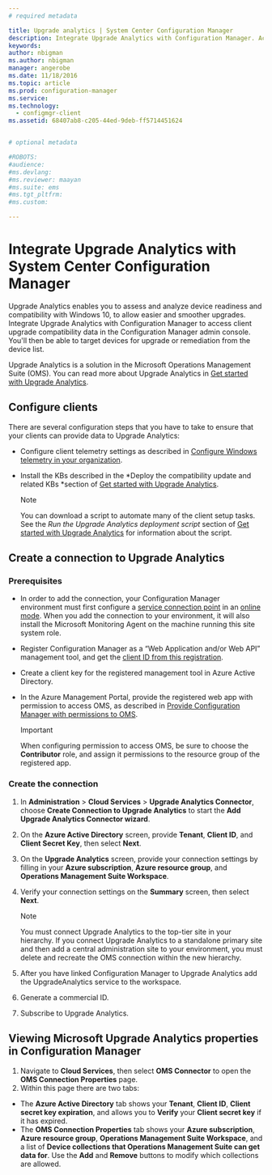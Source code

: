 ```yaml
---
# required metadata

title: Upgrade analytics | System Center Configuration Manager
description: Integrate Upgrade Analytics with Configuration Manager. Access upgrade compatibility data in your admin console. Target devices for upgrade or remediation.
keywords:
author: nbigman
ms.author: nbigman
manager: angerobe
ms.date: 11/18/2016
ms.topic: article
ms.prod: configuration-manager
ms.service:
ms.technology:
  - configmgr-client
ms.assetid: 68407ab8-c205-44ed-9deb-ff5714451624


# optional metadata

#ROBOTS:
#audience:
#ms.devlang:
#ms.reviewer: maayan
#ms.suite: ems
#ms.tgt_pltfrm:
#ms.custom:

---
```


# Integrate Upgrade Analytics with System Center Configuration Manager

Upgrade Analytics enables you to assess and analyze device readiness and compatibility with Windows 10, to allow easier and smoother upgrades. Integrate Upgrade Analytics with Configuration Manager to access client upgrade compatibility data in the Configuration Manager admin console. You'll then be able to target devices for upgrade or remediation from the device list.

Upgrade Analytics is a solution in the Microsoft Operations Management Suite (OMS). You can read more about Upgrade Analytics in [Get started with Upgrade Analytics](https://technet.microsoft.com/itpro/windows/deploy/upgrade-analytics-get-started).

## Configure clients 

There are several configuration steps that you have to take to ensure that your clients can provide data to Upgrade Analytics:

-  Configure client telemetry settings as described in [Configure Windows telemetry in your organization](https://technet.microsoft.com/itpro/windows/manage/configure-windows-telemetry-in-your-organization).
-  Install the KBs described in the *Deploy the compatibility update and related KBs *section of [Get started with Upgrade Analytics](https://technet.microsoft.com/itpro/windows/deploy/upgrade-analytics-get-started).

	> [!NOTE]
	> You can download a script to automate many of the client setup tasks. See the *Run the Upgrade Analytics deployment script* section of [Get started with Upgrade Analytics](https://technet.microsoft.com/itpro/windows/deploy/upgrade-analytics-get-started) for information about the script. 

## Create a connection to Upgrade Analytics

### Prerequisites

- In order to add the connection, your Configuration Manager environment must first configure a [service connection point](../../../core/servers/deploy/configure/about-the-service-connection-point.md) in an [online mode](https://azure.microsoft.com/en-us/documentation/articles/resource-group-create-service-principal-portal/). When you add the connection to your environment, it will also install the Microsoft Monitoring Agent on the machine running this site system role.
- Register Configuration Manager as a “Web Application and/or Web API” management tool, and get the [client ID from this registration](https://azure.microsoft.com/documentation/articles/active-directory-integrating-applications/).
- Create a client key for the registered management tool in Azure Active Directory.
- In the Azure Management Portal, provide the registered web app with permission to access OMS, as described in [Provide Configuration Manager with permissions to OMS](https://azure.microsoft.com/en-us/documentation/articles/log-analytics-sccm/#provide-configuration-manager-with-permissions-to-oms).

    > [!IMPORTANT]
	> When configuring permission to access OMS, be sure to choose the **Contributor** role, and assign it permissions to the resource group of the registered app. 

### Create the connection

1.  In **Administration** > **Cloud Services** > **Upgrade Analytics Connector**, choose **Create Connection to Upgrade Analytics** to start the **Add Upgrade Analytics Connector wizard**. 
3.  On the **Azure Active Directory** screen, provide **Tenant**, **Client ID**, and **Client Secret Key**, then select **Next**.
4.  On the **Upgrade Analytics** screen, provide your connection settings by filling in your **Azure subscription**, **Azure resource group**, and **Operations Management Suite Workspace**.
5.  Verify your connection settings on the **Summary** screen, then select **Next**. 

	> [!NOTE]
	> You must connect Upgrade Analytics to the top-tier site in your hierarchy. If you connect Upgrade Analytics to a standalone primary site and then add a central administration site to your environment, you must delete and recreate the OMS connection within the new hierarchy.

6.  After you have linked Configuration Manager to Upgrade Analytics add the UpgradeAnalytics service to the workspace.
7.	Generate a commercial ID.
8.	Subscribe to Upgrade Analytics.

## Viewing Microsoft Upgrade Analytics properties in Configuration Manager

1.  Navigate to **Cloud Services**, then select **OMS Connector** to open the **OMS Connection Properties** page.
2.  Within this page there are two tabs:
  * The **Azure Active Directory** tab shows your **Tenant**, **Client ID**, **Client secret key expiration**, and allows you to **Verify** your **Client secret key** if it has expired.
  * The **OMS Connection Properties** tab shows your **Azure subscription**, **Azure resource group**, **Operations Management Suite Workspace**, and a list of **Device collections that Operations Management Suite can get data for**. Use the **Add** and **Remove** buttons to modify which collections are allowed.


